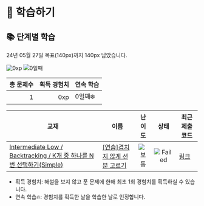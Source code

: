 # 📖 학습하기

## 📚 단계별 학습
24년 05월 27일 목표(140px)까지 140px 남았습니다.

![0xp](https://img.shields.io/badge/EXP-0xp-%235cb85c.svg?for-the-badge)
![0일째](https://img.shields.io/badge/연속학습-0일째-%23E34F26.svg?for-the-badge)

|총 문제수|획득 경험치|연속 학습|
|---:|---:|---|
1|0xp|0일째❄️|

|교재|이름|난이도|상태|최근 제출 코드|
|---|---|:---:|:---:|---|
|[Intermediate Low / Backtracking / K개 중 하나를 N번 선택하기(Simple)](https://www.codetree.ai/missions?missionId=2)|[[연습]겹치지 않게 선분 고르기](https://www.codetree.ai/missions/2/problems/select-segments-without-overlap)|![보통][medium]|![Failed][failed]|[링크](https://github.com/pano1215/codetree-TILs/blob/main/240527/%EA%B2%B9%EC%B9%98%EC%A7%80%20%EC%95%8A%EA%B2%8C%20%EC%84%A0%EB%B6%84%20%EA%B3%A0%EB%A5%B4%EA%B8%B0/select-segments-without-overlap.py)|


* 획득 경험치: 해설을 보지 않고 푼 문제에 한해 최초 1회 경험치를 획득하실 수 있습니다.
* 연속 학습🔥: 경험치를 획득한 날을 학습한 날로 인정합니다.










[b5]: https://img.shields.io/badge/Bronze_5-%235D3E31.svg
[b4]: https://img.shields.io/badge/Bronze_4-%235D3E31.svg
[b3]: https://img.shields.io/badge/Bronze_3-%235D3E31.svg
[b2]: https://img.shields.io/badge/Bronze_2-%235D3E31.svg
[b1]: https://img.shields.io/badge/Bronze_1-%235D3E31.svg
[s5]: https://img.shields.io/badge/Silver_5-%23394960.svg
[s4]: https://img.shields.io/badge/Silver_4-%23394960.svg
[s3]: https://img.shields.io/badge/Silver_3-%23394960.svg
[s2]: https://img.shields.io/badge/Silver_2-%23394960.svg
[s1]: https://img.shields.io/badge/Silver_1-%23394960.svg
[g5]: https://img.shields.io/badge/Gold_5-%23FFC433.svg
[g4]: https://img.shields.io/badge/Gold_4-%23FFC433.svg
[g3]: https://img.shields.io/badge/Gold_3-%23FFC433.svg
[g2]: https://img.shields.io/badge/Gold_2-%23FFC433.svg
[g1]: https://img.shields.io/badge/Gold_1-%23FFC433.svg
[p5]: https://img.shields.io/badge/Platinum_5-%2376DDD8.svg
[p4]: https://img.shields.io/badge/Platinum_4-%2376DDD8.svg
[p3]: https://img.shields.io/badge/Platinum_3-%2376DDD8.svg
[p2]: https://img.shields.io/badge/Platinum_2-%2376DDD8.svg
[p1]: https://img.shields.io/badge/Platinum_1-%2376DDD8.svg
[passed]: https://img.shields.io/badge/Passed-%23009D27.svg
[failed]: https://img.shields.io/badge/Failed-%23D24D57.svg
[easy]: https://img.shields.io/badge/쉬움-%235cb85c.svg?for-the-badge
[medium]: https://img.shields.io/badge/보통-%23FFC433.svg?for-the-badge
[hard]: https://img.shields.io/badge/어려움-%23D24D57.svg?for-the-badge